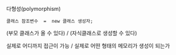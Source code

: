 다형성(polymorphism)
    
    클래스 참조변수  =  new 클래스 생성자;

(부모 클래스가 올 수 있다)  / (자식클래스로 생성할 수 있다)

실제로 어디까지 접근이 가능  / 실제로 어떤 형태의 메모리가 생성이 되는가
